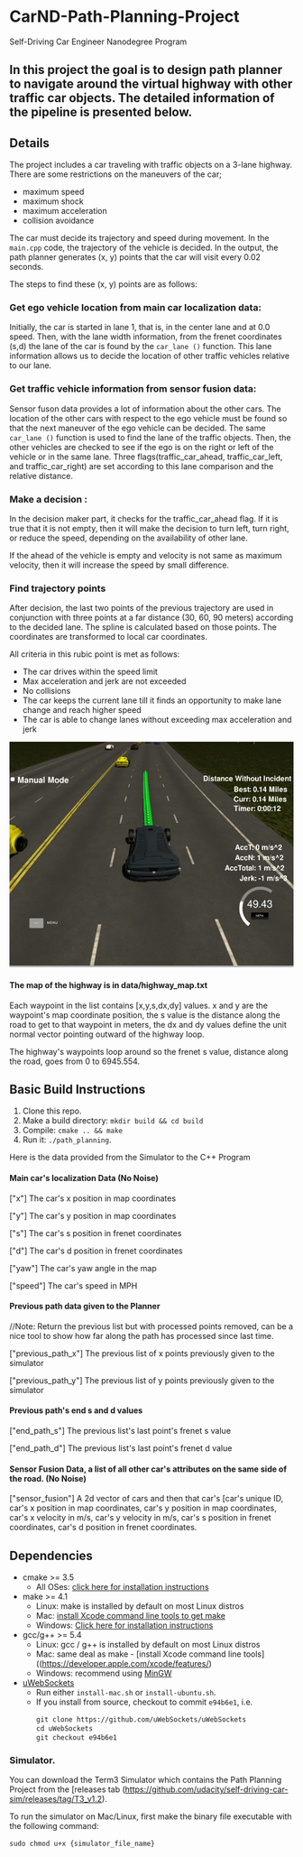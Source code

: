 # CarND-Path-Planning-Project
Self-Driving Car Engineer Nanodegree Program
   
## In this project the goal is to design path planner to navigate around the virtual highway with other traffic car objects. The detailed information of the pipeline is presented below. 

## Details
The project includes a car traveling with traffic objects on a 3-lane highway. There are some restrictions on the maneuvers of the car;
* maximum speed
* maximum shock
* maximum acceleration
* collision avoidance

The car must decide its trajectory and speed during movement. In the `main.cpp` code, the trajectory of the vehicle is decided. In the output, the path planner generates (x, y) points that the car will visit every 0.02 seconds.

The steps to find these (x, y) points are as follows:
### Get ego vehicle location from main car localization data:

Initially, the car is started in lane 1, that is, in the center lane and at 0.0 speed. Then, with the lane width information, from the frenet coordinates (s,d) the lane of the car is found by the `car_lane ()` function. This lane information allows us to decide the location of other traffic vehicles relative to our lane.

### Get traffic vehicle information from sensor fusion data:

Sensor fuson data provides a lot of information about the other cars. The location of the other cars with respect to the ego vehicle must be found so that the next maneuver of the ego vehicle can be decided. The same `car_lane ()` function is used to find the lane of the traffic objects. Then, the other vehicles are checked to see if the ego is on the right or left of the vehicle or in the same lane. Three flags(traffic_car_ahead, traffic_car_left, and traffic_car_right) are set according to this lane comparison and the relative distance.

### Make a decision :

In the decision maker part, it checks for the traffic_car_ahead flag. If it is true that it is not empty, then it will make the decision to turn left, turn right, or reduce the speed, depending on the availability of other lane. 

If the ahead of the vehicle is empty and velocity is not same as maximum velocity, then it will increase the speed by small difference.

### Find trajectory points

 After decision, the last two points of the previous trajectory are used in conjunction with three points at a far distance (30, 60, 90 meters) according to the decided lane. The spline is calculated based on those points. The coordinates are transformed to local car coordinates.

All criteria in this rubic point is met as follows:

* The car drives within the speed limit
* Max acceleration and jerk are not exceeded
* No collisions
* The car keeps the current lane till it finds an opportunity to make lane change and reach higher speed
* The car is able to change lanes without exceeding max acceleration and jerk

<p align="center">
  <img width="800" height="400" src="./data/pp_carnd.png ">
</p>

#### The map of the highway is in data/highway_map.txt
Each waypoint in the list contains  [x,y,s,dx,dy] values. x and y are the waypoint's map coordinate position, the s value is the distance along the road to get to that waypoint in meters, the dx and dy values define the unit normal vector pointing outward of the highway loop.

The highway's waypoints loop around so the frenet s value, distance along the road, goes from 0 to 6945.554.

## Basic Build Instructions

1. Clone this repo.
2. Make a build directory: `mkdir build && cd build`
3. Compile: `cmake .. && make`
4. Run it: `./path_planning`.

Here is the data provided from the Simulator to the C++ Program

#### Main car's localization Data (No Noise)

["x"] The car's x position in map coordinates

["y"] The car's y position in map coordinates

["s"] The car's s position in frenet coordinates

["d"] The car's d position in frenet coordinates

["yaw"] The car's yaw angle in the map

["speed"] The car's speed in MPH

#### Previous path data given to the Planner

//Note: Return the previous list but with processed points removed, can be a nice tool to show how far along
the path has processed since last time. 

["previous_path_x"] The previous list of x points previously given to the simulator

["previous_path_y"] The previous list of y points previously given to the simulator

#### Previous path's end s and d values 

["end_path_s"] The previous list's last point's frenet s value

["end_path_d"] The previous list's last point's frenet d value

#### Sensor Fusion Data, a list of all other car's attributes on the same side of the road. (No Noise)

["sensor_fusion"] A 2d vector of cars and then that car's [car's unique ID, car's x position in map coordinates, car's y position in map coordinates, car's x velocity in m/s, car's y velocity in m/s, car's s position in frenet coordinates, car's d position in frenet coordinates. 



## Dependencies

* cmake >= 3.5
  * All OSes: [click here for installation instructions](https://cmake.org/install/)
* make >= 4.1
  * Linux: make is installed by default on most Linux distros
  * Mac: [install Xcode command line tools to get make](https://developer.apple.com/xcode/features/)
  * Windows: [Click here for installation instructions](http://gnuwin32.sourceforge.net/packages/make.htm)
* gcc/g++ >= 5.4
  * Linux: gcc / g++ is installed by default on most Linux distros
  * Mac: same deal as make - [install Xcode command line tools]((https://developer.apple.com/xcode/features/)
  * Windows: recommend using [MinGW](http://www.mingw.org/)
* [uWebSockets](https://github.com/uWebSockets/uWebSockets)
  * Run either `install-mac.sh` or `install-ubuntu.sh`.
  * If you install from source, checkout to commit `e94b6e1`, i.e.
    ```
    git clone https://github.com/uWebSockets/uWebSockets 
    cd uWebSockets
    git checkout e94b6e1
    ```
### Simulator.
You can download the Term3 Simulator which contains the Path Planning Project from the [releases tab (https://github.com/udacity/self-driving-car-sim/releases/tag/T3_v1.2).  

To run the simulator on Mac/Linux, first make the binary file executable with the following command:
```shell
sudo chmod u+x {simulator_file_name}


